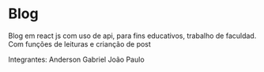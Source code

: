 # Blog
Blog em react js com uso de api, para fins educativos, trabalho de faculdad.
Com funções de leituras e crianção de post


Integrantes:
Anderson Gabriel
João Paulo